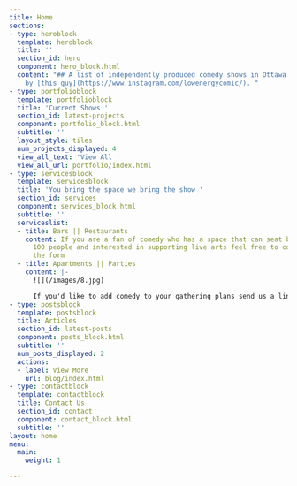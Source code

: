 ```yaml
---
title: Home
sections:
- type: heroblock
  template: heroblock
  title: ''
  section_id: hero
  component: hero_block.html
  content: "## A list of independently produced comedy shows in Ottawa maintained
    by [this guy](https://www.instagram.com/lowenergycomic/). "
- type: portfolioblock
  template: portfolioblock
  title: 'Current Shows '
  section_id: latest-projects
  component: portfolio_block.html
  subtitle: ''
  layout_style: tiles
  num_projects_displayed: 4
  view_all_text: 'View All '
  view_all_url: portfolio/index.html
- type: servicesblock
  template: servicesblock
  title: 'You bring the space we bring the show '
  section_id: services
  component: services_block.html
  subtitle: ''
  serviceslist:
  - title: Bars || Restaurants
    content: If you are a fan of comedy who has a space that can seat between 10 -
      100 people and interested in supporting live arts feel free to contact us using
      the form
  - title: Apartments || Parties
    content: |-
      ![](/images/8.jpg)

      If you'd like to add comedy to your gathering plans send us a line to learn how it would work
- type: postsblock
  template: postsblock
  title: Articles
  section_id: latest-posts
  component: posts_block.html
  subtitle: ''
  num_posts_displayed: 2
  actions:
  - label: View More
    url: blog/index.html
- type: contactblock
  template: contactblock
  title: Contact Us
  section_id: contact
  component: contact_block.html
  subtitle: ''
layout: home
menu:
  main:
    weight: 1

---
```


